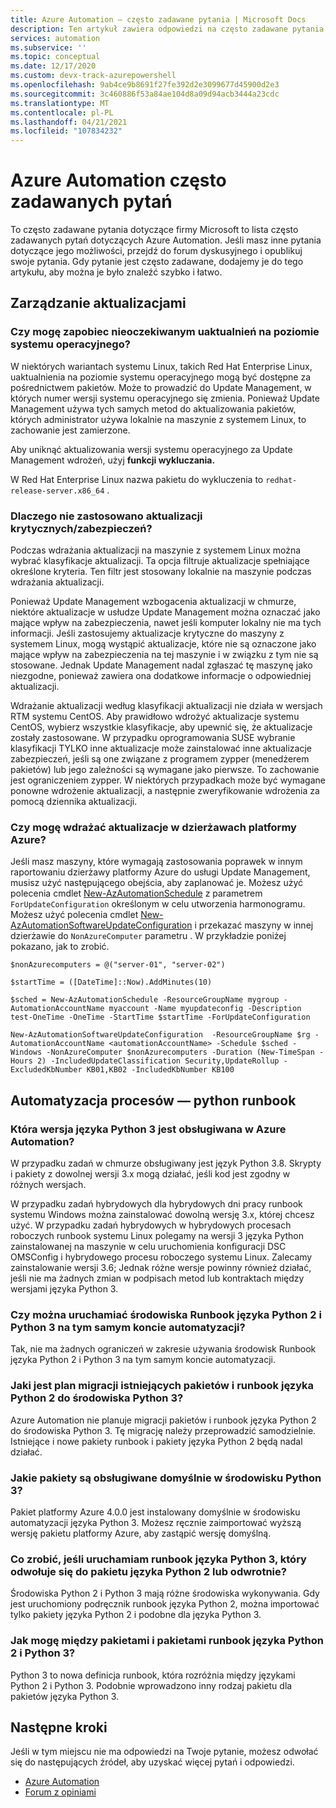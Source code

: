 ```yaml
---
title: Azure Automation — często zadawane pytania | Microsoft Docs
description: Ten artykuł zawiera odpowiedzi na często zadawane pytania dotyczące Azure Automation.
services: automation
ms.subservice: ''
ms.topic: conceptual
ms.date: 12/17/2020
ms.custom: devx-track-azurepowershell
ms.openlocfilehash: 9ab4ce9b8691f27fe392d2e3099677d45900d2e3
ms.sourcegitcommit: 3c460886f53a84ae104d8a09d94acb3444a23cdc
ms.translationtype: MT
ms.contentlocale: pl-PL
ms.lasthandoff: 04/21/2021
ms.locfileid: "107834232"
---
```

# <a name="azure-automation-frequently-asked-questions"></a>Azure Automation często zadawanych pytań

To często zadawane pytania dotyczące firmy Microsoft to lista często zadawanych pytań dotyczących Azure Automation. Jeśli masz inne pytania dotyczące jego możliwości, przejdź do forum dyskusyjnego i opublikuj swoje pytania. Gdy pytanie jest często zadawane, dodajemy je do tego artykułu, aby można je było znaleźć szybko i łatwo.

## <a name="update-management"></a>Zarządzanie aktualizacjami

### <a name="can-i-prevent-unexpected-os-level-upgrades"></a>Czy mogę zapobiec nieoczekiwanym uaktualnień na poziomie systemu operacyjnego?

W niektórych wariantach systemu Linux, takich Red Hat Enterprise Linux, uaktualnienia na poziomie systemu operacyjnego mogą być dostępne za pośrednictwem pakietów. Może to prowadzić do Update Management, w których numer wersji systemu operacyjnego się zmienia. Ponieważ Update Management używa tych samych metod do aktualizowania pakietów, których administrator używa lokalnie na maszynie z systemem Linux, to zachowanie jest zamierzone.

Aby uniknąć aktualizowania wersji systemu operacyjnego za Update Management wdrożeń, użyj **funkcji wykluczania.**

W Red Hat Enterprise Linux nazwa pakietu do wykluczenia to `redhat-release-server.x86_64` .

### <a name="why-arent-criticalsecurity-updates-applied"></a>Dlaczego nie zastosowano aktualizacji krytycznych/zabezpieczeń?

Podczas wdrażania aktualizacji na maszynie z systemem Linux można wybrać klasyfikacje aktualizacji. Ta opcja filtruje aktualizacje spełniające określone kryteria. Ten filtr jest stosowany lokalnie na maszynie podczas wdrażania aktualizacji.

Ponieważ Update Management wzbogacenia aktualizacji w chmurze, niektóre aktualizacje w usłudze Update Management można oznaczać jako mające wpływ na zabezpieczenia, nawet jeśli komputer lokalny nie ma tych informacji. Jeśli zastosujemy aktualizacje krytyczne do maszyny z systemem Linux, mogą wystąpić aktualizacje, które nie są oznaczone jako mające wpływ na zabezpieczenia na tej maszynie i w związku z tym nie są stosowane. Jednak Update Management nadal zgłaszać tę maszynę jako niezgodne, ponieważ zawiera ona dodatkowe informacje o odpowiedniej aktualizacji.

Wdrażanie aktualizacji według klasyfikacji aktualizacji nie działa w wersjach RTM systemu CentOS. Aby prawidłowo wdrożyć aktualizacje systemu CentOS, wybierz wszystkie klasyfikacje, aby upewnić się, że aktualizacje zostały zastosowane. W przypadku oprogramowania  SUSE wybranie klasyfikacji TYLKO inne aktualizacje może zainstalować inne aktualizacje zabezpieczeń, jeśli są one związane z programem zypper (menedżerem pakietów) lub jego zależności są wymagane jako pierwsze. To zachowanie jest ograniczeniem zypper. W niektórych przypadkach może być wymagane ponowne wdrożenie aktualizacji, a następnie zweryfikowanie wdrożenia za pomocą dziennika aktualizacji.

### <a name="can-i-deploy-updates-across-azure-tenants"></a>Czy mogę wdrażać aktualizacje w dzierżawach platformy Azure?

Jeśli masz maszyny, które wymagają zastosowania poprawek w innym raportowaniu dzierżawy platformy Azure do usługi Update Management, musisz użyć następującego obejścia, aby zaplanować je. Możesz użyć polecenia cmdlet [New-AzAutomationSchedule](/powershell/module/Az.Automation/New-AzAutomationSchedule) z parametrem `ForUpdateConfiguration` określonym w celu utworzenia harmonogramu. Możesz użyć polecenia cmdlet [New-AzAutomationSoftwareUpdateConfiguration](/powershell/module/Az.Automation/New-AzAutomationSoftwareUpdateConfiguration) i przekazać maszyny w innej dzierżawie do `NonAzureComputer` parametru . W przykładzie poniżej pokazano, jak to zrobić.

```azurepowershell-interactive
$nonAzurecomputers = @("server-01", "server-02")

$startTime = ([DateTime]::Now).AddMinutes(10)

$sched = New-AzAutomationSchedule -ResourceGroupName mygroup -AutomationAccountName myaccount -Name myupdateconfig -Description test-OneTime -OneTime -StartTime $startTime -ForUpdateConfiguration

New-AzAutomationSoftwareUpdateConfiguration  -ResourceGroupName $rg -AutomationAccountName <automationAccountName> -Schedule $sched -Windows -NonAzureComputer $nonAzurecomputers -Duration (New-TimeSpan -Hours 2) -IncludedUpdateClassification Security,UpdateRollup -ExcludedKbNumber KB01,KB02 -IncludedKbNumber KB100
```

## <a name="process-automation---python-runbooks"></a>Automatyzacja procesów — python runbook

### <a name="which-python-3-version-is-supported-in-azure-automation"></a>Która wersja języka Python 3 jest obsługiwana w Azure Automation?

W przypadku zadań w chmurze obsługiwany jest język Python 3.8. Skrypty i pakiety z dowolnej wersji 3.x mogą działać, jeśli kod jest zgodny w różnych wersjach.

W przypadku zadań hybrydowych dla hybrydowych dni pracy runbook systemu Windows można zainstalować dowolną wersję 3.x, której chcesz użyć. W przypadku zadań hybrydowych w hybrydowych procesach roboczych runbook systemu Linux polegamy na wersji 3 języka Python zainstalowanej na maszynie w celu uruchomienia konfiguracji DSC OMSConfig i hybrydowego procesu roboczego systemu Linux. Zalecamy zainstalowanie wersji 3.6; Jednak różne wersje powinny również działać, jeśli nie ma żadnych zmian w podpisach metod lub kontraktach między wersjami języka Python 3.

### <a name="can-python-2-and-python-3-runbooks-run-in-same-automation-account"></a>Czy można uruchamiać środowiska Runbook języka Python 2 i Python 3 na tym samym koncie automatyzacji?

Tak, nie ma żadnych ograniczeń w zakresie używania środowisk Runbook języka Python 2 i Python 3 na tym samym koncie automatyzacji.  

### <a name="what-is-the-plan-for-migrating-existing-python-2-runbooks-and-packages-to-python-3"></a>Jaki jest plan migracji istniejących pakietów i runbook języka Python 2 do środowiska Python 3?

Azure Automation nie planuje migracji pakietów i runbook języka Python 2 do środowiska Python 3. Tę migrację należy przeprowadzić samodzielnie. Istniejące i nowe pakiety runbook i pakiety języka Python 2 będą nadal działać.

### <a name="what-are-the-packages-supported-by-default-in-python-3-environment"></a>Jakie pakiety są obsługiwane domyślnie w środowisku Python 3?

Pakiet platformy Azure 4.0.0 jest instalowany domyślnie w środowisku automatyzacji języka Python 3. Możesz ręcznie zaimportować wyższą wersję pakietu platformy Azure, aby zastąpić wersję domyślną.

### <a name="what-if-i-run-a-python-3-runbook-that-references-a-python-2-package-or-vice-versa"></a>Co zrobić, jeśli uruchamiam runbook języka Python 3, który odwołuje się do pakietu języka Python 2 lub odwrotnie?

Środowiska Python 2 i Python 3 mają różne środowiska wykonywania. Gdy jest uruchomiony podręcznik runbook języka Python 2, można importować tylko pakiety języka Python 2 i podobne dla języka Python 3.

### <a name="how-do-i-differentiate-between-python-2-and-python-3-runbooks-and-packages"></a>Jak mogę między pakietami i pakietami runbook języka Python 2 i Python 3?

Python 3 to nowa definicja runbook, która rozróżnia między językami Python 2 i Python 3. Podobnie wprowadzono inny rodzaj pakietu dla pakietów języka Python 3.

## <a name="next-steps"></a>Następne kroki

Jeśli w tym miejscu nie ma odpowiedzi na Twoje pytanie, możesz odwołać się do następujących źródeł, aby uzyskać więcej pytań i odpowiedzi.

- [Azure Automation](/answers/topics/azure-automation.html)
- [Forum z opiniami](https://feedback.azure.com/forums/905242-update-management)
